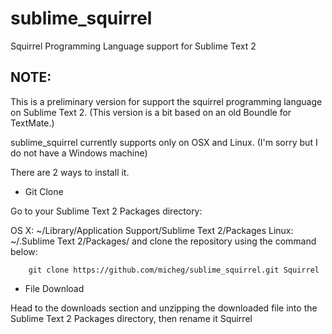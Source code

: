 sublime_squirrel
================

Squirrel Programming Language support for Sublime Text 2

NOTE:
-----

This is a preliminary version for support the squirrel programming language on Sublime Text 2.
(This version is a bit based on an old Boundle for TextMate.)

sublime_squirrel currently supports only on OSX and Linux. (I'm sorry but I do not have a Windows machine)

There are 2 ways to install it.

* Git Clone

Go to your Sublime Text 2 Packages directory:

OS X: ~/Library/Application Support/Sublime Text 2/Packages
Linux: ~/.Sublime Text 2/Packages/
and clone the repository using the command below:

        git clone https://github.com/micheg/sublime_squirrel.git Squirrel

* File Download

Head to the downloads section and unzipping the downloaded file into the Sublime Text 2 Packages directory, then rename it Squirrel

